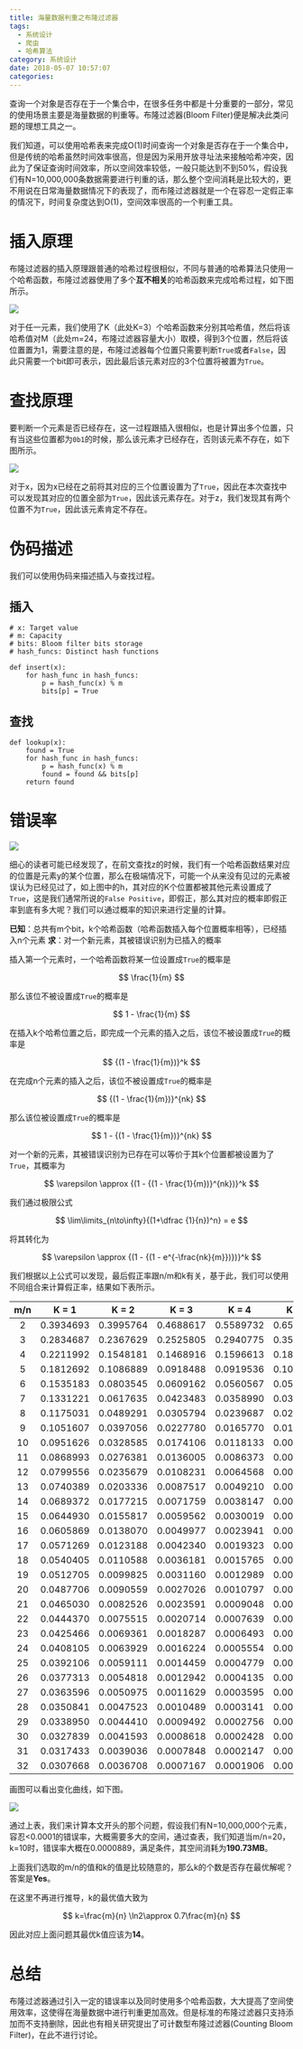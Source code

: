 ```yaml
---
title: 海量数据判重之布隆过滤器
tags:
  - 系统设计
  - 爬虫
  - 哈希算法
category: 系统设计
date: 2018-05-07 10:57:07
categories:
---
```



查询一个对象是否存在于一个集合中，在很多任务中都是十分重要的一部分，常见的使用场景主要是海量数据的判重等。布隆过滤器(Bloom Filter)便是解决此类问题的理想工具之一。

<!-- more -->

我们知道，可以使用哈希表来完成O(1)时间查询一个对象是否存在于一个集合中，但是传统的哈希虽然时间效率很高，但是因为采用开放寻址法来接触哈希冲突，因此为了保证查询时间效率，所以空间效率较低，一般只能达到不到50%，假设我们有N=10,000,000条数据需要进行判重的话，那么整个空间消耗是比较大的，更不用说在日常海量数据情况下的表现了，而布隆过滤器就是一个在容忍一定假正率的情况下，时间复杂度达到O(1)，空间效率很高的一个判重工具。

# 插入原理

布隆过滤器的插入原理跟普通的哈希过程很相似，不同与普通的哈希算法只使用一个哈希函数，布隆过滤器使用了多个**互不相关**的哈希函数来完成哈希过程，如下图所示。

![](bloom_filter.png)

对于任一元素，我们使用了K（此处K=3）个哈希函数来分别其哈希值，然后将该哈希值对M（此处m=24，布隆过滤器容量大小）取模，得到3个位置，然后将该位置置为1，需要注意的是，布隆过滤器每个位置只需要判断`True`或者`False`，因此只需要一个bit即可表示，因此最后该元素对应的3个位置将被置为`True`。

# 查找原理

要判断一个元素是否已经存在，这一过程跟插入很相似，也是计算出多个位置，只有当这些位置都为`0b1`的时候，那么该元素才已经存在，否则该元素不存在，如下图所示。

![](bloom_filter_lookup.png)

对于x，因为x已经在之前将其对应的三个位置设置为了`True`，因此在本次查找中可以发现其对应的位置全部为`True`，因此该元素存在。对于z，我们发现其有两个位置不为`True`，因此该元素肯定不存在。

# 伪码描述

我们可以使用伪码来描述插入与查找过程。

## 插入

```
# x: Target value
# m: Capacity
# bits: Bloom filter bits storage
# hash_funcs: Distinct hash functions

def insert(x):
    for hash_func in hash_funcs:
        p = hash_func(x) % m
        bits[p] = True
```
## 查找

```
def lookup(x):
    found = True
    for hash_func in hash_funcs:
        p = hash_func(x) % m
        found = found && bits[p]
    return found
```

# 错误率

![](bloom_filter_error.png)

细心的读者可能已经发现了，在前文查找z的时候，我们有一个哈希函数结果对应的位置是元素y的某个位置，那么在极端情况下，可能一个从来没有见过的元素被误认为已经见过了，如上图中的h，其对应的K个位置都被其他元素设置成了`True`，这是我们通常所说的`False Positive`，即假正，那么其对应的概率即假正率到底有多大呢？我们可以通过概率的知识来进行定量的计算。

**已知**：总共有m个bit，k个哈希函数（哈希函数插入每个位置概率相等），已经插入n个元素
**求**：对一个新元素，其被错误识别为已插入的概率

插入第一个元素时，一个哈希函数将某一位设置成`True`的概率是

$$ \frac{1}{m} $$

那么该位不被设置成`True`的概率是

$$ 1 - \frac{1}{m} $$

在插入k个哈希位置之后，即完成一个元素的插入之后，该位不被设置成`True`的概率是

$$ {(1 - \frac{1}{m})}^k $$

在完成n个元素的插入之后，该位不被设置成`True`的概率是

$$ {(1 - \frac{1}{m})}^{nk} $$

那么该位被设置成`True`的概率是

$$ 1 - {(1 - \frac{1}{m})}^{nk} $$

对一个新的元素，其被错误识别为已存在可以等价于其k个位置都被设置为了`True`，其概率为

$$ \varepsilon \approx {(1 - {(1 - \frac{1}{m})}^{nk})}^k $$

我们通过极限公式

$$ \lim\limits_{n\to\infty}{(1+\dfrac {1}{n})^n} = e $$

将其转化为

$$ \varepsilon \approx {(1 - {(1 - e^{-\frac{nk}{m}})})}^k $$

我们根据以上公式可以发现，最后假正率跟n/m和k有关，基于此，我们可以使用不同组合来计算假正率，结果如下表所示。

|m/n|K = 1|K = 2|K = 3|K = 4|K = 5|K = 6|K = 7|K = 8|K = 9|K = 10|K = 11|K = 12|
|:--:|:--:|:--:|:--:|:--:|:--:|:--:|:--:|:--:|:--:|:--:|:--:|:--:|
|2|0.3934693|0.3995764|0.4688617|0.5589732|0.6516469|0.7360810|0.8068326|0.8625315|0.9043485|0.9346272|0.9559529|0.9706572|
|3|0.2834687|0.2367629|0.2525805|0.2940775|0.3511052|0.4179135|0.4896758|0.5620731|0.6315219|0.6954066|0.7521399|0.8010552|
|4|0.2211992|0.1548181|0.1468916|0.1596613|0.1849078|0.2198313|0.2628405|0.3124510|0.3669978|0.4246437|0.4835067|0.5418153|
|5|0.1812692|0.1086889|0.0918488|0.0919536|0.1009252|0.1164499|0.1377817|0.1646166|0.1966885|0.2336024|0.2747749|0.3194357|
|6|0.1535183|0.0803545|0.0609162|0.0560567|0.0577811|0.0637969|0.0734099|0.0864816|0.1030705|0.1232749|0.1471486|0.1746517|
|7|0.1331221|0.0617635|0.0423483|0.0358990|0.0346578|0.0363787|0.0403273|0.0463077|0.0543501|0.0645847|0.0771784|0.0922953|
|8|0.1175031|0.0489291|0.0305794|0.0239687|0.0216792|0.0215771|0.0229297|0.0254917|0.0292244|0.0341909|0.0405091|0.0483258|
|9|0.1051607|0.0397056|0.0227780|0.0165770|0.0140703|0.0132721|0.0134892|0.0144631|0.0161138|0.0184491|0.0215259|0.0254323|
|10|0.0951626|0.0328585|0.0174106|0.0118133|0.0094309|0.0084362|0.0081937|0.0084555|0.0091270|0.0101859|0.0116495|0.0135606|
|11|0.0868993|0.0276381|0.0136005|0.0086373|0.0065018|0.0055222|0.0051259|0.0050864|0.0053098|0.0057616|0.0064387|0.0073573|
|12|0.0799556|0.0235679|0.0108231|0.0064568|0.0045945|0.0037108|0.0032939|0.0031424|0.0031695|0.0033387|0.0036380|0.0040700|
|13|0.0740389|0.0203336|0.0087517|0.0049210|0.0033183|0.0025527|0.0021689|0.0019897|0.0019384|0.0019804|0.0021013|0.0022975|
|14|0.0689372|0.0177215|0.0071759|0.0038147|0.0024433|0.0017934|0.0014601|0.0012887|0.0012127|0.0012012|0.0012399|0.0013234|
|15|0.0644930|0.0155817|0.0059562|0.0030019|0.0018303|0.0012840|0.0010028|0.0008523|0.0007749|0.0007440|0.0007468|0.0007775|
|16|0.0605869|0.0138070|0.0049977|0.0023941|0.0013925|0.0009351|0.0007015|0.0005745|0.0005049|0.0004700|0.0004587|0.0004656|
|17|0.0571269|0.0123188|0.0042340|0.0019323|0.0010742|0.0006916|0.0004990|0.0003941|0.0003350|0.0003024|0.0002870|0.0002839|
|18|0.0540405|0.0110588|0.0036181|0.0015765|0.0008392|0.0005188|0.0003604|0.0002748|0.0002260|0.0001980|0.0001827|0.0001761|
|19|0.0512705|0.0099825|0.0031160|0.0012989|0.0006632|0.0003942|0.0002640|0.0001945|0.0001549|0.0001317|0.0001182|0.0001111|
|20|0.0487706|0.0090559|0.0027026|0.0010797|0.0005296|0.0003031|0.0001959|0.0001396|0.0001077|0.0000889|0.0000777|0.0000712|
|21|0.0465030|0.0082526|0.0023591|0.0009048|0.0004269|0.0002356|0.0001471|0.0001014|0.0000759|0.0000609|0.0000518|0.0000463|
|22|0.0444370|0.0075515|0.0020714|0.0007639|0.0003473|0.0001850|0.0001117|0.0000746|0.0000542|0.0000423|0.0000350|0.0000305|
|23|0.0425466|0.0069361|0.0018287|0.0006493|0.0002847|0.0001466|0.0000856|0.0000555|0.0000392|0.0000297|0.0000240|0.0000204|
|24|0.0408105|0.0063929|0.0016224|0.0005554|0.0002352|0.0001171|0.0000663|0.0000417|0.0000286|0.0000211|0.0000166|0.0000138|
|25|0.0392106|0.0059111|0.0014459|0.0004779|0.0001957|0.0000944|0.0000518|0.0000316|0.0000211|0.0000152|0.0000116|0.0000094|
|26|0.0377313|0.0054818|0.0012942|0.0004135|0.0001639|0.0000766|0.0000408|0.0000242|0.0000157|0.0000110|0.0000082|0.0000065|
|27|0.0363596|0.0050975|0.0011629|0.0003595|0.0001381|0.0000626|0.0000324|0.0000187|0.0000118|0.0000081|0.0000059|0.0000046|
|28|0.0350841|0.0047523|0.0010489|0.0003141|0.0001170|0.0000515|0.0000259|0.0000146|0.0000090|0.0000060|0.0000043|0.0000032|
|29|0.0338950|0.0044410|0.0009492|0.0002756|0.0000996|0.0000426|0.0000209|0.0000114|0.0000069|0.0000045|0.0000031|0.0000023|
|30|0.0327839|0.0041593|0.0008618|0.0002428|0.0000853|0.0000355|0.0000169|0.0000090|0.0000053|0.0000034|0.0000023|0.0000016|
|31|0.0317433|0.0039036|0.0007848|0.0002147|0.0000733|0.0000297|0.0000138|0.0000072|0.0000041|0.0000025|0.0000017|0.0000012|
|32|0.0307668|0.0036708|0.0007167|0.0001906|0.0000633|0.0000250|0.0000113|0.0000057|0.0000032|0.0000019|0.0000013|0.0000009|

画图可以看出变化曲线，如下图。

![](error_rate_fig.png)

通过上表，我们来计算本文开头的那个问题，假设我们有N=10,000,000个元素，容忍<0.0001的错误率，大概需要多大的空间，通过查表，我们知道当m/n=20，k=10时，错误率大概在0.0000889，满足条件，其空间消耗为**190.73MB**。

上面我们选取的m/n的值和k的值是比较随意的，那么k的个数是否存在最优解呢？答案是**Yes**。

在这里不再进行推导，k的最优值大致为

$$ k=\frac{m}{n} \ln2\approx 0.7\frac{m}{n} $$

因此对应上面问题其最优k值应该为**14**。

# 总结

布隆过滤器通过引入一定的错误率以及同时使用多个哈希函数，大大提高了空间使用效率，这使得在海量数据中进行判重更加高效。但是标准的布隆过滤器只支持添加而不支持删除，因此也有相关研究提出了可计数型布隆过滤器(Counting Bloom Filter)，在此不进行讨论。